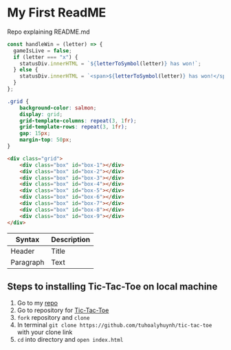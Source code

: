# My First ReadME



Repo explaining README.md

```javascript
const handleWin = (letter) => {
  gameIsLive = false;
  if (letter === "x") {
    statusDiv.innerHTML = `${letterToSymbol(letter)} has won!`;
  } else {
    statusDiv.innerHTML = `<span>${letterToSymbol(letter)} has won!</span>`;
  }
};
```

```css
.grid {
    background-color: salmon;
    display: grid;
    grid-template-columns: repeat(3, 1fr);
    grid-template-rows: repeat(3, 1fr);
    gap: 15px;
    margin-top: 50px;
}
```

```html
<div class="grid">
    <div class="box" id="box-1"></div>
    <div class="box" id="box-2"></div>
    <div class="box" id="box-3"></div>
    <div class="box" id="box-4"></div>
    <div class="box" id="box-5"></div>
    <div class="box" id="box-6"></div>
    <div class="box" id="box-7"></div>
    <div class="box" id="box-8"></div>
    <div class="box" id="box-9"></div>
</div>
```

| Syntax | Description |
| ----------- | ----------- |
| Header | Title |
| Paragraph | Text |

## Steps to installing Tic-Tac-Toe on local machine

1. Go to my [repo](https://github.com/tuhoalyhuynh?tab=repositories)
2. Go to repository for [Tic-Tac-Toe](https://github.com/tuhoalyhuynh/tic-tac-toe)
3. `fork` repository and `clone`
4. In terminal `git clone https://github.com/tuhoalyhuynh/tic-tac-toe` with your clone link
5. `cd` into directory and `open index.html`